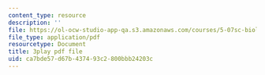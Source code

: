 ```yaml
---
content_type: resource
description: ''
file: https://ol-ocw-studio-app-qa.s3.amazonaws.com/courses/5-07sc-biological-chemistry-i-fall-2013/ca7bde57d67b437493c2800bbb24203c_f-bMQdul6xI.pdf
file_type: application/pdf
resourcetype: Document
title: 3play pdf file
uid: ca7bde57-d67b-4374-93c2-800bbb24203c
---
```

